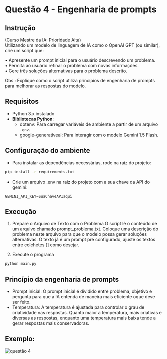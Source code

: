 # Questão 4 - Engenharia de prompts

## Instrução

(Curso Mestre da IA: Prioridade Alta)  
Utilizando um modelo de linguagem de IA como o OpenAI GPT (ou similar), crie um script 
que:  

• Apresente um prompt inicial para o usuário descrevendo um problema.  
• Permita ao usuário refinar o problema com novas informações.  
• Gere três soluções alternativas para o problema descrito.  

Obs.: Explique como o script utiliza princípios de engenharia de prompts para melhorar as respostas do modelo. 

## Requisitos

- Python 3.x instalado
- **Bibliotecas Python**:
  - dotenv: Para carregar variáveis de ambiente a partir de um arquivo `.env`.
  - google-generativeai: Para interagir com o modelo Gemini 1.5 Flash.

## Configuração do ambiente

- Para instalar as dependências necessárias, rode na raiz do projeto:

```bash
pip install -r requirements.txt
```

- Crie um arquivo .env na raiz do projeto com a sua chave da API do gemini:

```
GEMINI_API_KEY=SuaChaveAPIaqui
```

## Execução

1. Prepare o Arquivo de Texto com o Problema
O script lê o conteúdo de um arquivo chamado prompt_problema.txt. Coloque uma descrição do problema neste arquivo para que o modelo possa gerar soluções alternativas.
O texto já é um prompt pré configurado, ajuste os textos entre colchetes [] como desejar.

2. Execute o programa

```bash
python main.py
```

## Princípio da engenharia de prompts

- Prompt inicial: O prompt inicial é dividido entre problema, objetivo e pergunta para que a IA entenda de maneira mais eficiente oque deve ser feito.
- Temperatura: A temperatura é ajustada para controlar o grau de criatividade nas respostas. Quanto maior a temperatura, mais criativas e diversas as respostas, enquanto uma temperatura mais baixa tende a gerar respostas mais conservadoras.

## Exemplo:

![questão 4](../exemplos/questao-4.gif)